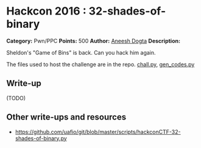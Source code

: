 # Hackcon 2016 : 32-shades-of-binary

**Category:** Pwn/PPC
**Points:** 500
**Author:** [Aneesh Dogta](https://github.com/lionaneesh) 
**Description:**

Sheldon's "Game of Bins" is back. Can you hack him again.

The files used to host the challenge are in the repo. [chall.py](chall.py), [gen_codes.py](gen_codes.py)

## Write-up

(TODO)

## Other write-ups and resources

* https://github.com/uafio/git/blob/master/scripts/hackconCTF-32-shades-of-binary.py

